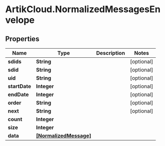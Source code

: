 # ArtikCloud.NormalizedMessagesEnvelope

## Properties
Name | Type | Description | Notes
------------ | ------------- | ------------- | -------------
**sdids** | **String** |  | [optional] 
**sdid** | **String** |  | [optional] 
**uid** | **String** |  | [optional] 
**startDate** | **Integer** |  | [optional] 
**endDate** | **Integer** |  | [optional] 
**order** | **String** |  | [optional] 
**next** | **String** |  | [optional] 
**count** | **Integer** |  | 
**size** | **Integer** |  | 
**data** | [**[NormalizedMessage]**](NormalizedMessage.md) |  | 


